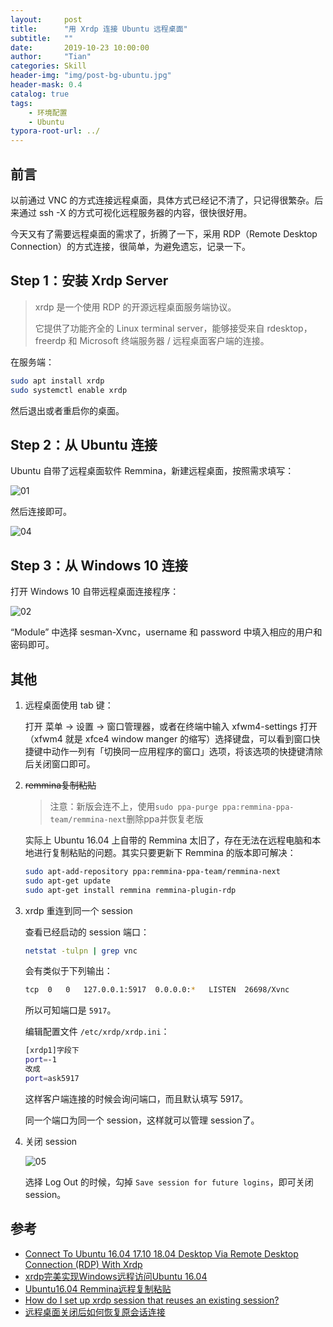 ```yaml
---
layout:     post
title:      "用 Xrdp 连接 Ubuntu 远程桌面"
subtitle:   ""
date:       2019-10-23 10:00:00
author:     "Tian"
categories: Skill
header-img: "img/post-bg-ubuntu.jpg"
header-mask: 0.4
catalog: true
tags:
    - 环境配置
    - Ubuntu
typora-root-url: ../
---
```


## 前言

以前通过 VNC 的方式连接远程桌面，具体方式已经记不清了，只记得很繁杂。后来通过 ssh -X 的方式可视化远程服务器的内容，很快很好用。

今天又有了需要远程桌面的需求了，折腾了一下，采用 RDP（Remote Desktop Connection）的方式连接，很简单，为避免遗忘，记录一下。

## Step 1：安装 Xrdp Server

> xrdp 是一个使用 RDP 的开源远程桌面服务端协议。
>
> 它提供了功能齐全的 Linux terminal server，能够接受来自 rdesktop，freerdp 和 Microsoft 终端服务器 / 远程桌面客户端的连接。 

在服务端：

```bash
sudo apt install xrdp
sudo systemctl enable xrdp
```

然后退出或者重启你的桌面。

## Step 2：从 Ubuntu 连接

Ubuntu 自带了远程桌面软件 Remmina，新建远程桌面，按照需求填写：

![01](/img/in-post/2019-10-23-remote-desktop/01.png)

然后连接即可。

![04](/img/in-post/2019-10-23-remote-desktop/04.png)

## Step 3：从 Windows 10 连接

打开 Windows 10 自带远程桌面连接程序：

![02](/img/in-post/2019-10-23-remote-desktop/02.png)

“Module” 中选择 sesman-Xvnc，username 和 password 中填入相应的用户和密码即可。

## 其他

1. 远程桌面使用 tab 键：

   打开 菜单 -> 设置 -> 窗口管理器，或者在终端中输入 xfwm4-settings 打开（xfwm4 就是 xfce4 window manger 的缩写）选择键盘，可以看到窗口快捷键中动作一列有「切换同一应用程序的窗口」选项，将该选项的快捷键清除后关闭窗口即可。

2. ~~remmina复制粘贴~~

   > 注意：新版会连不上，使用`sudo ppa-purge ppa:remmina-ppa-team/remmina-next`删除ppa并恢复老版

   实际上 Ubuntu 16.04 上自带的 Remmina 太旧了，存在无法在远程电脑和本地进行复制粘贴的问题。其实只要更新下 Remmina 的版本即可解决：
   
   ```bash
   sudo apt-add-repository ppa:remmina-ppa-team/remmina-next
   sudo apt-get update
   sudo apt-get install remmina remmina-plugin-rdp
   ```

3. xrdp 重连到同一个 session

   查看已经启动的 session 端口：

   ```bash
   netstat -tulpn | grep vnc
   ```

   会有类似于下列输出：

   ```bash
   tcp	0	0	127.0.0.1:5917	0.0.0.0:*	LISTEN	26698/Xvnc
   ```

   所以可知端口是 `5917`。

   编辑配置文件 `/etc/xrdp/xrdp.ini`：

   ```bash
   [xrdp1]字段下
   port=-1
   改成
   port=ask5917
   ```

   这样客户端连接的时候会询问端口，而且默认填写 5917。

   同一个端口为同一个 session，这样就可以管理 session了。

4. 关闭 session

   ![05](/img/in-post/2019-10-23-remote-desktop/05-1571818753923.png)

   选择 Log Out 的时候，勾掉 `Save session for future logins`，即可关闭 session。

## 参考

- [Connect To Ubuntu 16.04 17.10 18.04 Desktop Via Remote Desktop Connection (RDP) With Xrdp](https://websiteforstudents.com/connect-to-ubuntu-16-04-17-10-18-04-desktop-via-remote-desktop-connection-rdp-with-xrdp/)
- [xrdp完美实现Windows远程访问Ubuntu 16.04](https://www.cnblogs.com/xuliangxing/p/7560723.html)
- [Ubuntu16.04 Remmina远程复制粘贴](https://blog.csdn.net/TurboIan/article/details/85130054)
- [How do I set up xrdp session that reuses an existing session?](https://askubuntu.com/questions/133343/how-do-i-set-up-xrdp-session-that-reuses-an-existing-session)
- [远程桌面关闭后如何恢复原会话连接](https://blog.csdn.net/wangleiwavesharp/article/details/71218862)


